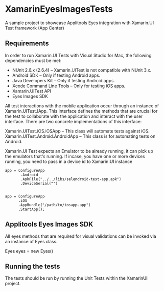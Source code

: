 # XamarinEyesImagesTests

A sample project to showcase Applitools Eyes integration with Xamarin.UI Test framework (App Center)

## Requirements
In order to run Xamarin.UI Tests with Visual Studio for Mac, the following dependencies must be met:

 
 - NUnit 2.6.x (2.6.4) – Xamarin.UITest is not compatible with NUnit 3.x.
 - Android SDK – Only if testing Android apps.
 - Java Developers Kit – Only if testing Android apps.
 - Xcode Command Line Tools – Only for testing iOS apps.
 - Xamarin.UITest API
 - Eyes Images SDK

All test interactions with the mobile application occur through an instance of Xamarin.UITest.IApp. This interface defines the methods that are crucial for the test to collaborate with the application and interact with the user interface. There are two concrete implementations of this interface:

Xamarin.UITest.iOS.iOSApp – This class will automate tests against iOS. Xamarin.UITest.Android.AndroidApp – This class is for automating tests on Android.

Xamarin.UI Test expects an Emulator to be already running, it can pick up the emulators that's running. If incase, you have one or more devices running, you need to pass in a device id to Xamarin.UI instance

    app = ConfigureApp
           .Android
           .ApkFile("../../libs/selendroid-test-app.apk")
           .DeviceSerial("")
                
                
    app = ConfigureApp
          .iOS
          .AppBundle("/path/to/iosapp.app")
          .StartApp();
        
## Applitools Eyes Images SDK
All eyes methods that are required for visual validations can be invoked via an instance of Eyes class.

Eyes eyes = new Eyes()

## Running the tests
The tests should be run by running the Unit Tests within the XamarinUI project.
